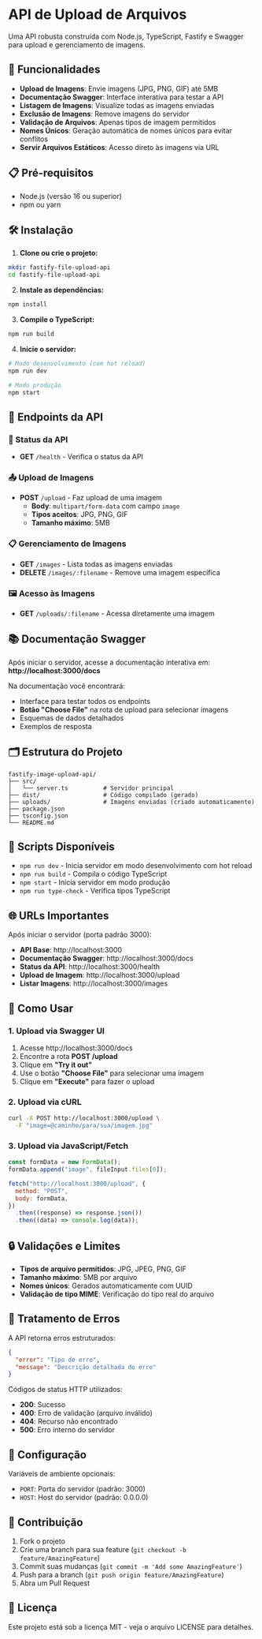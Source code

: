 # API de Upload de Arquivos

Uma API robusta construída com Node.js, TypeScript, Fastify e Swagger para upload e gerenciamento de imagens.

## 🚀 Funcionalidades

- **Upload de Imagens**: Envie imagens (JPG, PNG, GIF) até 5MB
- **Documentação Swagger**: Interface interativa para testar a API
- **Listagem de Imagens**: Visualize todas as imagens enviadas
- **Exclusão de Imagens**: Remove imagens do servidor
- **Validação de Arquivos**: Apenas tipos de imagem permitidos
- **Nomes Únicos**: Geração automática de nomes únicos para evitar conflitos
- **Servir Arquivos Estáticos**: Acesso direto às imagens via URL

## 📋 Pré-requisitos

- Node.js (versão 16 ou superior)
- npm ou yarn

## 🛠️ Instalação

1. **Clone ou crie o projeto:**

```bash
mkdir fastify-file-upload-api
cd fastify-file-upload-api
```

2. **Instale as dependências:**

```bash
npm install
```

3. **Compile o TypeScript:**

```bash
npm run build
```

4. **Inicie o servidor:**

```bash
# Modo desenvolvimento (com hot reload)
npm run dev

# Modo produção
npm start
```

## 📡 Endpoints da API

### 🔄 Status da API

- **GET** `/health` - Verifica o status da API

### 📤 Upload de Imagens

- **POST** `/upload` - Faz upload de uma imagem
  - **Body**: `multipart/form-data` com campo `image`
  - **Tipos aceitos**: JPG, PNG, GIF
  - **Tamanho máximo**: 5MB

### 📋 Gerenciamento de Imagens

- **GET** `/images` - Lista todas as imagens enviadas
- **DELETE** `/images/:filename` - Remove uma imagem específica

### 🖼️ Acesso às Imagens

- **GET** `/uploads/:filename` - Acessa diretamente uma imagem

## 📚 Documentação Swagger

Após iniciar o servidor, acesse a documentação interativa em:
**http://localhost:3000/docs**

Na documentação você encontrará:

- Interface para testar todos os endpoints
- **Botão "Choose File"** na rota de upload para selecionar imagens
- Esquemas de dados detalhados
- Exemplos de resposta

## 🗂️ Estrutura do Projeto

```
fastify-image-upload-api/
├── src/
│   └── server.ts          # Servidor principal
├── dist/                  # Código compilado (gerado)
├── uploads/               # Imagens enviadas (criado automaticamente)
├── package.json
├── tsconfig.json
└── README.md
```

## 🔧 Scripts Disponíveis

- `npm run dev` - Inicia servidor em modo desenvolvimento com hot reload
- `npm run build` - Compila o código TypeScript
- `npm start` - Inicia servidor em modo produção
- `npm run type-check` - Verifica tipos TypeScript

## 🌐 URLs Importantes

Após iniciar o servidor (porta padrão 3000):

- **API Base**: http://localhost:3000
- **Documentação Swagger**: http://localhost:3000/docs
- **Status da API**: http://localhost:3000/health
- **Upload de Imagem**: http://localhost:3000/upload
- **Listar Imagens**: http://localhost:3000/images

## 📝 Como Usar

### 1. Upload via Swagger UI

1. Acesse http://localhost:3000/docs
2. Encontre a rota **POST /upload**
3. Clique em **"Try it out"**
4. Use o botão **"Choose File"** para selecionar uma imagem
5. Clique em **"Execute"** para fazer o upload

### 2. Upload via cURL

```bash
curl -X POST http://localhost:3000/upload \
  -F "image=@caminho/para/sua/imagem.jpg"
```

### 3. Upload via JavaScript/Fetch

```javascript
const formData = new FormData();
formData.append("image", fileInput.files[0]);

fetch("http://localhost:3000/upload", {
  method: "POST",
  body: formData,
})
  .then((response) => response.json())
  .then((data) => console.log(data));
```

## 🔒 Validações e Limites

- **Tipos de arquivo permitidos**: JPG, JPEG, PNG, GIF
- **Tamanho máximo**: 5MB por arquivo
- **Nomes únicos**: Gerados automaticamente com UUID
- **Validação de tipo MIME**: Verificação do tipo real do arquivo

## 🚨 Tratamento de Erros

A API retorna erros estruturados:

```json
{
  "error": "Tipo de erro",
  "message": "Descrição detalhada do erro"
}
```

Códigos de status HTTP utilizados:

- **200**: Sucesso
- **400**: Erro de validação (arquivo inválido)
- **404**: Recurso não encontrado
- **500**: Erro interno do servidor

## 🔧 Configuração

Variáveis de ambiente opcionais:

- `PORT`: Porta do servidor (padrão: 3000)
- `HOST`: Host do servidor (padrão: 0.0.0.0)

## 🤝 Contribuição

1. Fork o projeto
2. Crie uma branch para sua feature (`git checkout -b feature/AmazingFeature`)
3. Commit suas mudanças (`git commit -m 'Add some AmazingFeature'`)
4. Push para a branch (`git push origin feature/AmazingFeature`)
5. Abra um Pull Request

## 📄 Licença

Este projeto está sob a licença MIT - veja o arquivo LICENSE para detalhes.
